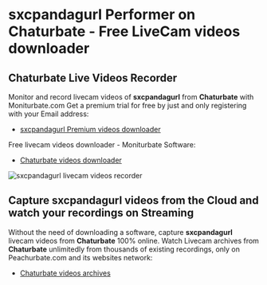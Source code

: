 # sxcpandagurl Performer on Chaturbate - Free LiveCam videos downloader

## Chaturbate Live Videos Recorder

Monitor and record livecam videos of **sxcpandagurl** from **Chaturbate** with Moniturbate.com
Get a premium trial for free by just and only registering with your Email address:
* [sxcpandagurl Premium videos downloader](https://moniturbate.com/request-demo-licence-key.html)

Free livecam videos downloader - Moniturbate Software:
* [Chaturbate videos downloader](https://moniturbate.com/moniturbate-download-software.html)

![sxcpandagurl livecam videos recorder](https://peachurnet.com/templates/moniturbate-software.png)


## Capture sxcpandagurl videos from the Cloud and watch your recordings on Streaming

Without the need of downloading a software, capture **sxcpandagurl** livecam videos from **Chaturbate** 100% online.
Watch Livecam archives from **Chaturbate** unlimitedly from thousands of existing recordings, only on Peachurbate.com and its websites network:
* [Chaturbate videos archives](https://peachurnet.com/)